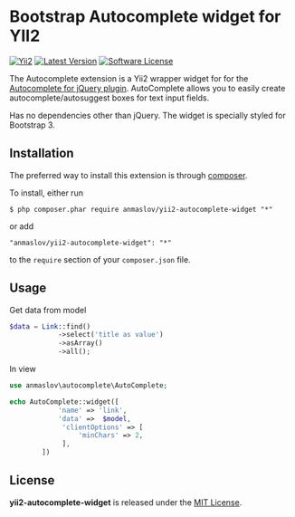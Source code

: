 Bootstrap Autocomplete widget for YII2
============================
[![Yii2](https://img.shields.io/badge/Powered_by-Yii_Framework-green.svg?style=flat)](http://www.yiiframework.com/)
[![Latest Version](https://img.shields.io/github/tag/anmaslov/yii2-autocomplete-widget.svg?style=flat-square&label=release)](https://github.com/2amigos/yii2-type-ahead-widget/tags)
[![Software License](https://img.shields.io/badge/license-MIT-brightgreen.svg?style=flat-square)](LICENSE.md)


The Autocomplete extension is a Yii2 wrapper widget for for the [Autocomplete for jQuery plugin](https://github.com/devbridge/jQuery-Autocomplete).
AutoComplete allows you to easily create autocomplete/autosuggest boxes for text input fields.

Has no dependencies other than jQuery.
The widget is specially styled for Bootstrap 3.

## Installation

The preferred way to install this extension is through [composer](http://getcomposer.org/download/).

To install, either run

```
$ php composer.phar require anmaslov/yii2-autocomplete-widget "*"
```

or add

```
"anmaslov/yii2-autocomplete-widget": "*"
```

to the ```require``` section of your `composer.json` file.

## Usage

Get data from model

```php
$data = Link::find()
            ->select('title as value')
            ->asArray()
            ->all();
```

In view

```php
use anmaslov\autocomplete\AutoComplete;

echo AutoComplete::widget([
            'name' => 'link',
            'data' =>  $model,
             'clientOptions' => [
                 'minChars' => 2,
             ],
        ])
```

## License

**yii2-autocomplete-widget** is released under the [MIT License](http://opensource.org/licenses/mit-license.php).
